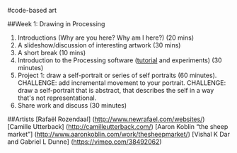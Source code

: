 #code-based art

##Week 1: Drawing in Processing

1. Introductions (Why are you here? Why am I here?) (20 mins)
2. A slideshow/discussion of interesting artwork (30 mins)
3. A short break (10 mins)
4. Introduction to the Processing software ([tutorial](https://www.raspberrypi.org/learning/introduction-to-processing/worksheet/) and experiments) (30 minutes)
5. Project 1: draw a self-portrait or series of self portraits (60 minutes).
CHALLENGE: add incremental movement to your portrait.
CHALLENGE: draw a self-portrait that is abstract, that describes the self in a way that's not representational.   
6. Share work and discuss (30 minutes) 

##Artists
[Rafaël Rozendaal] (http://www.newrafael.com/websites/)
[Camille Utterback] (http://camilleutterback.com/)
[Aaron Koblin “the sheep market”] (http://www.aaronkoblin.com/work/thesheepmarket/)
[Vishal K Dar and Gabriel L Dunne] (https://vimeo.com/38492062)

